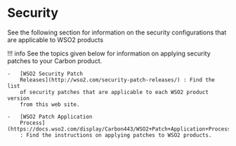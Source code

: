 # Security

See the following section for information on the security configurations
that are applicable to WSO2 products

!!! info 
    See the topics given below for information on applying security patches
    to your Carbon product.

    -   [WSO2 Security Patch
        Releases](http://wso2.com/security-patch-releases/) : Find the list
        of security patches that are applicable to each WSO2 product version
        from this web site.

    -   [WSO2 Patch Application
        Process](https://docs.wso2.com/display/Carbon443/WSO2+Patch+Application+Process)
        : Find the instructions on applying patches to WSO2 products.
